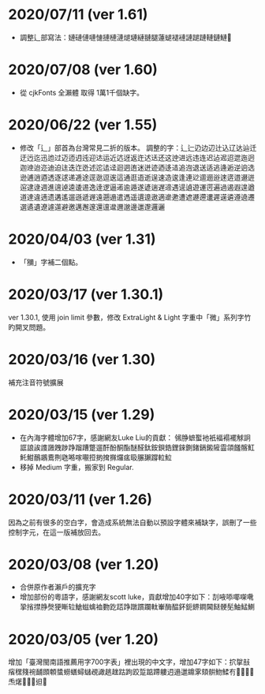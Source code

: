 # 2020/07/11 (ver 1.61)
* 調整辶部寫法：㜕䃛僆嗹慩摙槤漣煺璉縺翴腿蓮螁褪褳謰蹆蹥轋鏈鰱𦟪

# 2020/07/08 (ver 1.60)
* 從 cjkFonts 全瀨體 取得 1萬1千個缺字。

# 2020/06/22 (ver 1.55)
* 修改「辶」部首為台灣常見二折的版本。
調整的字：辶辷辸边辺辻込辽达辿迁迂迃迄迅迆过迈迊迌迍迎迏运近迒迓返迕迖迗还这迚进远违连迟迠迡迢迣迤迥迦迧迨迩迪迫迬迭迮迯述迱迲迳迴迵迶迷迸迹迺迻迼追迿退送适逃逄逅逆逈选逊逋逍逎透逐逑递逓途逕逖逗逘這通逛逜逝逞速造逡逢連逤逥逦逧逨逩逪逫逬逭逮逯週進逳逴逵逶逷逸逹逻逼逽逾遁遂遃遄遅遆遇遈遉遊運遌遍過遏遐遑遒道達違遖遗遘遙遛遜遞遟遠遡遢遣遤遥遦遧遨適遪遬遭遮遯遰遱遲遳遴遵遶遷選遹遺遼遽遾避邀邁邂邃還邅邆邇邈邊邋邌邏邐

# 2020/04/03 (ver 1.31)
* 「獼」字補二個點。

# 2020/03/17 (ver 1.30.1)
ver 1.30.1, 使用 join limit 參數，修改 ExtraLight & Light 字重中「微」系列字竹旳開叉問題。

# 2020/03/16 (ver 1.30)

補充注音符號擴展

# 2020/03/15 (ver 1.29)

* 在內海字體增加67字，感謝網友Luke Liu的貢獻：
㋿㬹蟅蟴衪衹褔褟襬觩詗誆誏誒謢譭跩踄踭蹓蹧蹩遛酐酚酮酯醚醛鈦銨鋇鋯鋰錸鍘鍺鎘鎩隡霝頜饈髂魟魠魽鴯鶘鷰𠝹𠱁𠺝𠺢𡃁𢭃𢯊𢱕𢵌𤓓𤷪𥄫𦟌𦧺𨅝𨋢𩶘
* 移掉 Medium 字重，搬家到 Regular.

# 2020/03/11 (ver 1.26)

因為之前有很多的空白字，會造成系統無法自動以預設字體來補缺字，誤刪了一些控制字元，在這一版補放回去。

# 2020/03/08 (ver 1.20)

* 合併原作者瀨戶的擴充字
* 增加部份的粵語字，感謝網友scott luke，貢獻增加40字如下：㓤㖡㖭㖿㗎㗾㧬㨘㩒㬹㷫㹴䁪䢂䱽螆蠄裇覅趷踎踭蹾躀躝軚輋酶醖鈈鈪鎅鐧閪餸骾髧鮋鯭鰂

# 2020/03/05 (ver 1.20)

增加「臺灣閩南語推薦用字700字表」裡出現的中文字，增加47字如下：㧒㧳㪗㾪䆀䉔䘼䩉䫀䫌螿蟧蟮蟳蠩覕譀趒趖跍跔跤踅踮蹛軁迌遢邋鐤雺頦骿魩鰇𠕇𠢕𠲿𢓜𣍐𤆬𤏸𤺪𥰔𥴊𨑨𡳞
